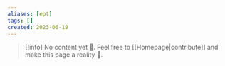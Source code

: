 ```yaml
---
aliases: [ept]
tags: []
created: 2023-06-18
---
```


> [!info] No content yet 🚧. Feel free to [[Homepage|contribute]] and make this page a reality 🙂.